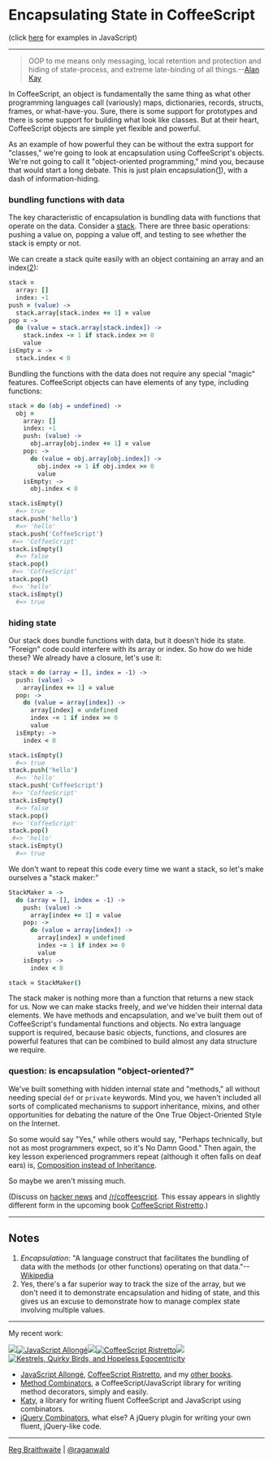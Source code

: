 Encapsulating State in CoffeeScript
===================================

(click [here](https://github.com/raganwald/homoiconic/blob/master/2012/10/encapsulation.js.md) for examples in JavaScript)

---

> OOP to me means only messaging, local retention and protection and hiding of state-process, and extreme late-binding of all things.--[Alan Kay][oop]

[oop]: http://userpage.fu-berlin.de/~ram/pub/pub_jf47ht81Ht/doc_kay_oop_en

In CoffeeScript, an object is fundamentally the same thing as what other programming languages call (variously) maps, dictionaries, records, structs, frames, or what-have-you. Sure, there is some support for prototypes and there is some support for building what look like classes. But at their heart, CoffeeScript objects are simple yet flexible and powerful.

As an example of how powerful they can be without the extra support for "classes," we're going to look at encapsulation using CoffeeScript's objects. We're not going to call it "object-oriented programming," mind you, because that would start a long debate. This is just plain encapsulation([1](#notes)), with a dash of information-hiding.

### bundling functions with data

The key characteristic of encapsulation is bundling data with functions that operate on the data. Consider a [stack]. There are three basic operations: pushing a value on, popping a value off, and testing to see whether the stack is empty or not.

[stack]: https://en.wikipedia.org/wiki/Stack_(data_structure)

We can create a stack quite easily with an object containing an array and an index([2](#notes)):

```coffeescript
stack =
  array: []
  index: -1
push = (value) ->
  stack.array[stack.index += 1] = value
pop = ->
  do (value = stack.array[stack.index]) ->
    stack.index -= 1 if stack.index >= 0
    value
isEmpty = ->
  stack.index < 0
```
      
Bundling the functions with the data does not require any special "magic" features. CoffeeScript objects can have elements of any type, including functions:

```coffeescript
stack = do (obj = undefined) ->
  obj =
    array: []
    index: -1
    push: (value) ->
      obj.array[obj.index += 1] = value
    pop: ->
      do (value = obj.array[obj.index]) ->
        obj.index -= 1 if obj.index >= 0
        value
    isEmpty: ->
      obj.index < 0

stack.isEmpty()
  #=> true
stack.push('hello')
  #=> 'hello'
stack.push('CoffeeScript')
 #=> 'CoffeeScript'
stack.isEmpty()
  #=> false
stack.pop()
 #=> 'CoffeeScript'
stack.pop()
 #=> 'hello'
stack.isEmpty()
  #=> true
```

### hiding state

Our stack does bundle functions with data, but it doesn't hide its state. "Foreign" code could interfere with its array or index. So how do we hide these? We already have a closure, let's use it:

```coffeescript
stack = do (array = [], index = -1) ->
  push: (value) ->
    array[index += 1] = value
  pop: ->
    do (value = array[index]) ->
      array[index] = undefined
      index -= 1 if index >= 0
      value
  isEmpty: ->
    index < 0

stack.isEmpty()
  #=> true
stack.push('hello')
  #=> 'hello'
stack.push('CoffeeScript')
 #=> 'CoffeeScript'
stack.isEmpty()
  #=> false
stack.pop()
 #=> 'CoffeeScript'
stack.pop()
 #=> 'hello'
stack.isEmpty()
  #=> true
```

We don't want to repeat this code every time we want a stack, so let's make ourselves a "stack maker:"

```coffeescript
StackMaker = ->
  do (array = [], index = -1) ->
    push: (value) ->
      array[index += 1] = value
    pop: ->
      do (value = array[index]) ->
        array[index] = undefined
        index -= 1 if index >= 0
        value
    isEmpty: ->
      index < 0

stack = StackMaker()
```

The stack maker is nothing more than a function that returns a new stack for us. Now we can make stacks freely, and we've hidden their internal data elements. We have methods and encapsulation, and we've built them out of CoffeeScript's fundamental functions and objects. No extra language support is required, because basic objects, functions, and closures are powerful features that can be combined to build almost any data structure we require.

### question: is encapsulation "object-oriented?"

We've built something with hidden internal state and "methods," all without needing special `def` or `private` keywords. Mind you, we haven't included all sorts of complicated mechanisms to support inheritance, mixins, and other opportunities for debating the nature of the One True Object-Oriented Style on the Internet.

So some would say "Yes," while others would say, "Perhaps technically, but not as most programmers expect, so it's No Damn Good." Then again, the key lesson experienced programmers repeat (although it often falls on deaf ears) is, [Composition instead of Inheritance](http://www.c2.com/cgi/wiki?CompositionInsteadOfInheritance).

So maybe we aren't missing much.

(Discuss on [hacker news](http://news.ycombinator.com/item?id=4693246) and [/r/coffeescript](http://www.reddit.com/r/coffeescript/comments/11ysax/encapsulation_in_coffeescript/). This essay appears in slightly different form in the upcoming book [CoffeeScript Ristretto](http://leanpub.com/coffeescript-ristretto).)

---

Notes
---

1. *Encapsulation*: "A language construct that facilitates the bundling of data with the methods (or other functions) operating on that data."--[Wikipedia]
2. Yes, there's a far superior way to track the size of the array, but we don't need it to demonstrate encapsulation and hiding of state, and this gives us an excuse to demonstrate how to manage complex state involving multiple values.

[Wikipedia]: https://en.wikipedia.org/wiki/Encapsulation_(object-oriented_programming)

---

My recent work:

![](http://i.minus.com/iL337yTdgFj7.png)[![JavaScript Allongé](http://i.minus.com/iW2E1A8M5UWe6.jpeg)](http://leanpub.com/javascript-allonge "JavaScript Allongé")![](http://i.minus.com/iL337yTdgFj7.png)[![CoffeeScript Ristretto](http://i.minus.com/iMmGxzIZkHSLD.jpeg)](http://leanpub.com/coffeescript-ristretto "CoffeeScript Ristretto")![](http://i.minus.com/iL337yTdgFj7.png)[![Kestrels, Quirky Birds, and Hopeless Egocentricity](http://i.minus.com/ibw1f1ARQ4bhi1.jpeg)](http://leanpub.com/combinators "Kestrels, Quirky Birds, and Hopeless Egocentricity")

* [JavaScript Allongé](http://leanpub.com/javascript-allonge), [CoffeeScript Ristretto](http://leanpub.com/coffeescript-ristretto), and my [other books](http://leanpub.com/u/raganwald).
* [Method Combinators](https://github.com/raganwald/method-combinators), a CoffeeScript/JavaScript library for writing method decorators, simply and easily.
* [Katy](http://github.com/raganwald/Katy), a library for writing fluent CoffeeScript and JavaScript using combinators.
* [jQuery Combinators](http://github.com/raganwald/jquery-combinators), what else? A jQuery plugin for writing your own fluent, jQuery-like code.  

---

[Reg Braithwaite](http://braythwayt.com) | [@raganwald](http://twitter.com/raganwald)